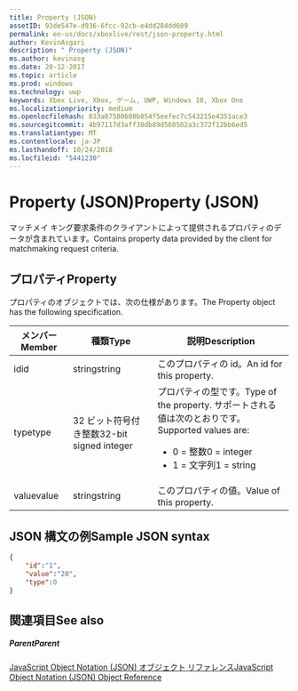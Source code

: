 ```yaml
---
title: Property (JSON)
assetID: 93de547e-d936-6fcc-92cb-e4dd284dd609
permalink: en-us/docs/xboxlive/rest/json-property.html
author: KevinAsgari
description: " Property (JSON)"
ms.author: kevinasg
ms.date: 20-12-2017
ms.topic: article
ms.prod: windows
ms.technology: uwp
keywords: Xbox Live, Xbox, ゲーム, UWP, Windows 10, Xbox One
ms.localizationpriority: medium
ms.openlocfilehash: 033a87580680b054f5eefec7c543215e4351ace3
ms.sourcegitcommit: 4b97117d3aff38db89d560502a3c372f12bb6ed5
ms.translationtype: MT
ms.contentlocale: ja-JP
ms.lasthandoff: 10/24/2018
ms.locfileid: "5441230"
---
```

# <a name="property-json"></a><span data-ttu-id="e8947-104">Property (JSON)</span><span class="sxs-lookup"><span data-stu-id="e8947-104">Property (JSON)</span></span>
<span data-ttu-id="e8947-105">マッチメイ キング要求条件のクライアントによって提供されるプロパティのデータが含まれています。</span><span class="sxs-lookup"><span data-stu-id="e8947-105">Contains property data provided by the client for matchmaking request criteria.</span></span>
<a id="ID4EN"></a>


## <a name="property"></a><span data-ttu-id="e8947-106">プロパティ</span><span class="sxs-lookup"><span data-stu-id="e8947-106">Property</span></span>

<span data-ttu-id="e8947-107">プロパティのオブジェクトでは、次の仕様があります。</span><span class="sxs-lookup"><span data-stu-id="e8947-107">The Property object has the following specification.</span></span>

| <span data-ttu-id="e8947-108">メンバー</span><span class="sxs-lookup"><span data-stu-id="e8947-108">Member</span></span>| <span data-ttu-id="e8947-109">種類</span><span class="sxs-lookup"><span data-stu-id="e8947-109">Type</span></span>| <span data-ttu-id="e8947-110">説明</span><span class="sxs-lookup"><span data-stu-id="e8947-110">Description</span></span>|
| --- | --- | --- |
| <span data-ttu-id="e8947-111">id</span><span class="sxs-lookup"><span data-stu-id="e8947-111">id</span></span>| <span data-ttu-id="e8947-112">string</span><span class="sxs-lookup"><span data-stu-id="e8947-112">string</span></span>| <span data-ttu-id="e8947-113">このプロパティの id。</span><span class="sxs-lookup"><span data-stu-id="e8947-113">An id for this property.</span></span>|
| <span data-ttu-id="e8947-114">type</span><span class="sxs-lookup"><span data-stu-id="e8947-114">type</span></span>| <span data-ttu-id="e8947-115">32 ビット符号付き整数</span><span class="sxs-lookup"><span data-stu-id="e8947-115">32-bit signed integer</span></span> | <span data-ttu-id="e8947-116">プロパティの型です。</span><span class="sxs-lookup"><span data-stu-id="e8947-116">Type of the property.</span></span> <span data-ttu-id="e8947-117">サポートされる値は次のとおりです。</span><span class="sxs-lookup"><span data-stu-id="e8947-117">Supported values are:</span></span> <ul><li><span data-ttu-id="e8947-118">0 = 整数</span><span class="sxs-lookup"><span data-stu-id="e8947-118">0 = integer</span></span></li><li><span data-ttu-id="e8947-119">1 = 文字列</span><span class="sxs-lookup"><span data-stu-id="e8947-119">1 = string</span></span></li></ul>| 
| <span data-ttu-id="e8947-120">value</span><span class="sxs-lookup"><span data-stu-id="e8947-120">value</span></span>| <span data-ttu-id="e8947-121">string</span><span class="sxs-lookup"><span data-stu-id="e8947-121">string</span></span>| <span data-ttu-id="e8947-122">このプロパティの値。</span><span class="sxs-lookup"><span data-stu-id="e8947-122">Value of this property.</span></span>|

<a id="ID4EGC"></a>


## <a name="sample-json-syntax"></a><span data-ttu-id="e8947-123">JSON 構文の例</span><span class="sxs-lookup"><span data-stu-id="e8947-123">Sample JSON syntax</span></span>


```json
{
    "id":"1",
    "value":"20",
    "type":0
}

```


<a id="ID4EPC"></a>


## <a name="see-also"></a><span data-ttu-id="e8947-124">関連項目</span><span class="sxs-lookup"><span data-stu-id="e8947-124">See also</span></span>

<a id="ID4ERC"></a>


##### <a name="parent"></a><span data-ttu-id="e8947-125">Parent</span><span class="sxs-lookup"><span data-stu-id="e8947-125">Parent</span></span>

[<span data-ttu-id="e8947-126">JavaScript Object Notation (JSON) オブジェクト リファレンス</span><span class="sxs-lookup"><span data-stu-id="e8947-126">JavaScript Object Notation (JSON) Object Reference</span></span>](atoc-xboxlivews-reference-json.md)
